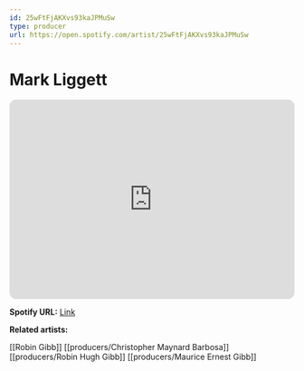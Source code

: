 ```yaml
---
id: 25wFtFjAKXvs93kaJPMuSw
type: producer
url: https://open.spotify.com/artist/25wFtFjAKXvs93kaJPMuSw
---
```

# Mark Liggett

<iframe style="border-radius:12px" src="https://open.spotify.com/embed/artist/25wFtFjAKXvs93kaJPMuSw" width="100%" height="352" frameBorder="0" allowfullscreen="" allow="autoplay; clipboard-write; encrypted-media; fullscreen; picture-in-picture" loading="lazy"></iframe>

**Spotify URL:** [Link](https://open.spotify.com/artist/25wFtFjAKXvs93kaJPMuSw)

**Related artists:**

[[Robin Gibb]]
[[producers/Christopher Maynard Barbosa]]
[[producers/Robin Hugh Gibb]]
[[producers/Maurice Ernest Gibb]]
